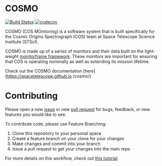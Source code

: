 # COSMO
[![Build Status](https://travis-ci.org/spacetelescope/cosmo.svg?branch=master)](https://travis-ci.org/spacetelescope/cosmo)
[![codecov](https://codecov.io/gh/spacetelescope/cosmo/branch/master/graph/badge.svg)](https://codecov.io/gh/spacetelescope/cosmo)

COSMO (COS MOnitoring) is a software system that is built specifically for the Cosmic Origins Spectrograph (COS) 
team at Space Telescope Science Institute (STScI). 

COSMO is made up of a series of monitors and their data built on the light-weight 
[monitorframe framework](https://github.com/spacetelescope/monitor-framework).
These monitors are important for ensuring that COS is operating nominally as well as extending its mission lifetime.

Check out the COSMO documentation [here](https://spacetelescope.github.io
/cosmo/)
# Contributing
Please open a new [issue](https://github.com/spacetelescope/cosmo/issues) or new
[pull request](https://github.com/spacetelescope/cosmo/pulls) for
bugs, feedback, or new features you would like to see.

To contribute code, please use Feature Branching:

1.  Clone this repository to your personal space
2.  Create a feature branch on your clone for your changes
3.  Make changes and commit into your branch
4.  Issue a pull request to get your changes into the main repo

For more details on this workflow, check out
[this tutorial](https://www.atlassian.com/git/tutorials/comparing-workflows/feature-branch-workflow).
